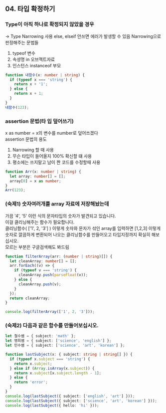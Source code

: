 ## 04. 타입 확정하기

### Type이 아직 하나로 확정되지 않았을 경우

-> Type Narrowing 사용
else, elseif 안쓰면 에러가 발생할 수 있음
Narrowing으로 판정해주는 문법들

1.  typeof 변수
2.  속셩명 in 오브젝트자료
3.  인스턴스 instanceof 부모

```ts
function 내함수(x: number | string) {
  if (typeof x === 'string') {
    return x + '1';
  } else {
    return x + 1;
  }
}
내함수(123);
```

### assertion 문법(타 입 덮어쓰기)

x as number = x의 변수를 number로 덮어쓰겠다<br>
assertion 문법의 용도

1. Narrowing 할 때 사용
2. 무슨 타입이 들어올지 100% 확신할 떄 사용
3. 평소에는 쓰지말고 남이 짠 코드를 수정할때 사용

```ts
function Arr(x: number | string) {
  let array: number[] = [];
  array[0] = x as number;
}
Arr(123);
```

### (숙제1) 숫자여러개를 array 자료에 저장해놨는데

가끔 '4', '5' 이런 식의 문자타입의 숫자가 발견되고 있습니다.<br>
이걸 클리닝해주는 함수가 필요합니다.<br>
클리닝함수( ['1', 2, '3'] ) 이렇게 숫자와 문자가 섞인 array를 입력하면
[1,2,3] 이렇게 숫자로 깔끔하게 변환되어 나오는 클리닝함수를 만들어오고 타입지정까지 확실히 해보십시오.<br>
모르는 부분은 구글검색해도 봐드림

```ts
function filterArray(arr: (number | string)[]) {
  let cleanArray: number[] = [];
  arr.forEach((v) => {
    if (typeof v === 'string') {
      cleanArray.push(parseFloat(v));
    } else {
      cleanArray.push(v);
    }
  });
  return cleanArray;
}

console.log(filterArray(['1', 2, '3']));
```

### (숙제2) 다음과 같은 함수를 만들어보십시오.

```ts
let 철수쌤 = { subject: 'math' };
let 영희쌤 = { subject: ['science', 'english'] };
let 민수쌤 = { subject: ['science', 'art', 'korean'] };

function lastSubject(x: { subject: string | string[] }) {
  if (typeof x.subject === 'string') {
    return x.subject;
  } else if (Array.isArray(x.subject)) {
    return x.subject[x.subject.length - 1];
  } else {
    return 'error';
  }
}
console.log(lastSubject({ subject: ['english', 'art'] }));
console.log(lastSubject({ subject: ['science', 'art', 'korean'] }));
console.log(lastSubject({ hello: 'hi' }));
```
